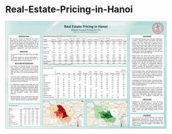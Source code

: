 # Real-Estate-Pricing-in-Hanoi
![poster](https://github.com/maiiduong/Real-Estate-Pricing-in-Hanoi/blob/main/posterpage.png)
